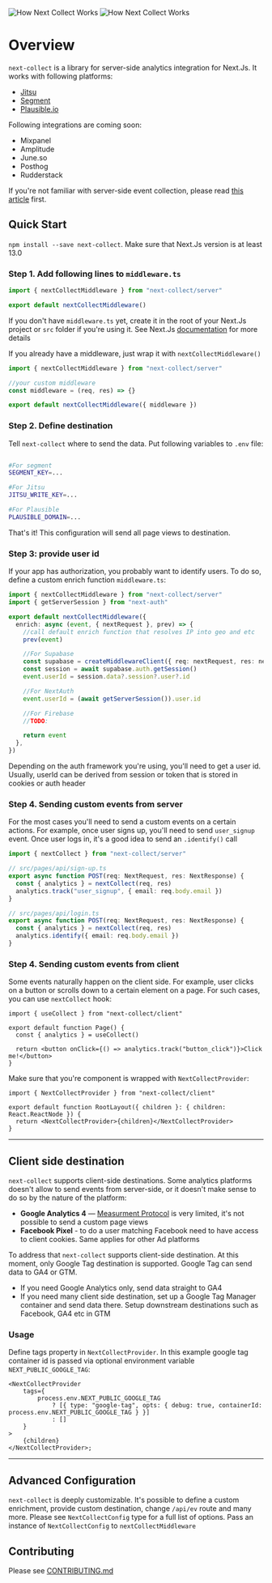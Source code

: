 ![How Next Collect Works](./README/hero-light.png?raw=true#gh-light-mode-only)
![How Next Collect Works](./README/hero-dark.png?raw=true#gh-dark-mode-only)

# Overview

`next-collect` is a library for server-side analytics integration for Next.Js. It works
with following platforms:

- [Jitsu](https://jitsu.com)
- [Segment](https://segment.com)
- [Plausible.io](https://plausible.io)

Following integrations are coming soon:

- Mixpanel
- Amplitude
- June.so
- Posthog
- Rudderstack

If you're not familiar with server-side event collection, please read [this article](https://jitsu.com/blog/server-side-tracking) first.

## Quick Start

`npm install --save next-collect`. Make sure that Next.Js version is at least 13.0

### Step 1. Add following lines to `middleware.ts`

```typescript
import { nextCollectMiddleware } from "next-collect/server"

export default nextCollectMiddleware()
```

If you don't have `middleware.ts` yet, create it in the root of your Next.Js project or `src` folder if you're using it.
See Next.Js [documentation](https://nextjs.org/docs/app/building-your-application/routing/middleware) for more details

If you already have a middleware, just wrap it with `nextCollectMiddleware()`

```typescript
import { nextCollectMiddleware } from "next-collect/server"

//your custom middleware
const middleware = (req, res) => {}

export default nextCollectMiddleware({ middleware })
```

### Step 2. Define destination

Tell `next-collect` where to send the data. Put following variables to `.env` file:

```bash

#For segment
SEGMENT_KEY=...

#For Jitsu
JITSU_WRITE_KEY=...

#For Plausible
PLAUSIBLE_DOMAIN=...
```

That's it! This configuration will send all page views to destination.

### Step 3: provide user id

If your app has authorization, you probably want to identify users.
To do so, define a custom enrich function `middleware.ts`:

```typescript
import { nextCollectMiddleware } from "next-collect/server"
import { getServerSession } from "next-auth"

export default nextCollectMiddleware({
  enrich: async (event, { nextRequest }, prev) => {
    //call default enrich function that resolves IP into geo and etc
    prev(event)

    //For Supabase
    const supabase = createMiddlewareClient({ req: nextRequest, res: nextResponse })
    const session = await supabase.auth.getSession()
    event.userId = session.data?.session?.user?.id

    //For NextAuth
    event.userId = (await getServerSession()).user.id

    //For Firebase
    //TODO:

    return event
  },
})
```

Depending on the auth framework you're using, you'll need to get a user id. Usually, userId can be
derived from session or token that is stored in cookies or auth header

### Step 4. Sending custom events from server

For the most cases you'll need to send a custom events on a certain actions. For example, once
user signs up, you'll need to send `user_signup` event. Once user logs in, it's a good idea to
send an `.identify()` call

```typescript
import { nextCollect } from "next-collect/server"

// src/pages/api/sign-up.ts
export async function POST(req: NextRequest, res: NextResponse) {
  const { analytics } = nextCollect(req, res)
  analytics.track("user_signup", { email: req.body.email })
}

// src/pages/api/login.ts
export async function POST(req: NextRequest, res: NextResponse) {
  const { analytics } = nextCollect(req, res)
  analytics.identify({ email: req.body.email })
}
```

### Step 4. Sending custom events from client

Some events naturally happen on the client side. For example, user clicks on a button or scrolls down to a certain
element on a page. For such cases, you can use `nextCollect` hook:

```tsx
import { useCollect } from "next-collect/client"

export default function Page() {
  const { analytics } = useCollect()

  return <button onClick={() => analytics.track("button_click")}>Click me!</button>
}
```

Make sure that you're component is wrapped with `NextCollectProvider`:

```tsx
import { NextCollectProvider } from "next-collect/client"

export default function RootLayout({ children }: { children: React.ReactNode }) {
  return <NextCollectProvider>{children}</NextCollectProvider>
}
```

---

## Client side destination 

`next-collect` supports client-side destinations. Some analytics platforms doesn't allow to send events from server-side, or it doesn't make sense
to do so by the nature of the platform:

* **Google Analytics 4** — [Measurment Protocol](https://developers.google.com/analytics/devguides/collection/protocol/ga4) is very limited, it's not possible to send a custom page views
* **Facebook Pixel** - to do a user matching Facebook need to have access to client cookies. Same applies for other Ad platforms

To address that `next-collect` supports client-side destination. At this moment, only Google Tag destination is supported. Google Tag
can send data to GA4 or GTM.

* If you need Google Analytics only, send data straight to GA4
* If you need many client side destination, set up a Google Tag Manager container and send data there. Setup downstream destinations such as Facebook, GA4 etc in GTM

### Usage

Define tags property in `NextCollectProvider`. In this example google tag container id is passed via optional environment variable `NEXT_PUBLIC_GOOGLE_TAG`:

```tsx
<NextCollectProvider
    tags={
        process.env.NEXT_PUBLIC_GOOGLE_TAG
            ? [{ type: "google-tag", opts: { debug: true, containerId: process.env.NEXT_PUBLIC_GOOGLE_TAG } }]
            : []
    }
>
    {children}
</NextCollectProvider>;
```

---

## Advanced Configuration

`next-collect` is deeply customizable. It's possible to define a custom enrichment, provide custom destination,
change `/api/ev` route and many more. Please see `NextCollectConfig` type for a full list of options. Pass
an instance of `NextCollectConfig` to `nextCollectMiddleware`

## Contributing

Please see [CONTRIBUTING.md](CONTRIBUTING.md)
